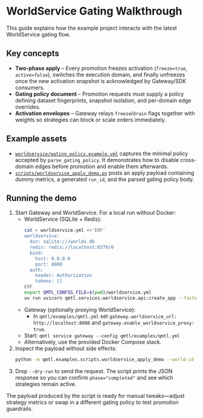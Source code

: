 # WorldService Gating Walkthrough

This guide explains how the example project interacts with the latest
WorldService gating flow.

## Key concepts

- **Two-phase apply** – Every promotion freezes activation (`freeze=true`,
  `active=false`), switches the execution domain, and finally unfreezes once
  the new activation snapshot is acknowledged by Gateway/SDK consumers.
- **Gating policy document** – Promotion requests must supply a policy defining
  dataset fingerprints, snapshot isolation, and per-domain edge overrides.
- **Activation envelopes** – Gateway relays `freeze`/`drain` flags together with
  weights so strategies can block or scale orders immediately.

## Example assets

- [`worldservice/gating_policy.example.yml`](../worldservice/gating_policy.example.yml)
  captures the minimal policy accepted by `parse_gating_policy`. It
  demonstrates how to disable cross-domain edges before promotion and enable
  them afterwards.
- [`scripts/worldservice_apply_demo.py`](../scripts/worldservice_apply_demo.py)
  posts an apply payload containing dummy metrics, a generated `run_id`, and the
  parsed gating policy body.

## Running the demo

1. Start Gateway and WorldService. For a local run without Docker:
   - WorldService (SQLite + Redis):
     ```bash
     cat > worldservice.yml <<'EOF'
     worldservice:
       dsn: sqlite:///worlds.db
       redis: redis://localhost:6379/0
       bind:
         host: 0.0.0.0
         port: 8080
       auth:
         header: Authorization
         tokens: []
     EOF
     export QMTL_CONFIG_FILE=$(pwd)/worldservice.yml
     uv run uvicorn qmtl.services.worldservice.api:create_app --factory --host 0.0.0.0 --port 8080
     ```
   - Gateway (optionally proxying WorldService):
     - In `qmtl/examples/qmtl.yml` set `gateway.worldservice_url: http://localhost:8080`
       and `gateway.enable_worldservice_proxy: true`.
    - Start: `qmtl service gateway --config qmtl/examples/qmtl.yml`
   - Alternatively, use the provided Docker Compose stack.
2. Inspect the payload without side effects:
   ```bash
   python -m qmtl.examples.scripts.worldservice_apply_demo --world-id demo --dry-run
   ```
3. Drop `--dry-run` to send the request. The script prints the JSON response so
   you can confirm `phase="completed"` and see which strategies remain active.

The payload produced by the script is ready for manual tweaks—adjust strategy
metrics or swap in a different gating policy to test promotion guardrails.
